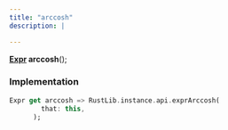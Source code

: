 ```yaml
---
title: "arccosh"
description: |

---
```

<span class="dart-code"><strong>[Expr] arccosh</strong>();</span>


### Implementation
```dart
Expr get arccosh => RustLib.instance.api.exprArccosh(
        that: this,
      );
```

[Expr]: /reference/classes/expr/